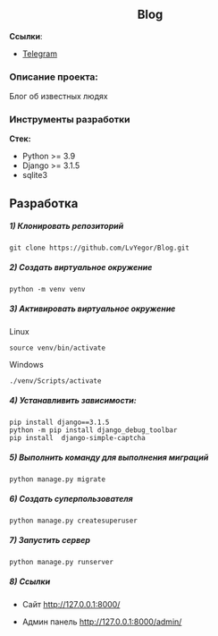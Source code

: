 <h2 align="center">Blog</h2>


**Ссылки**:
- [Telegram](https://t.me/lavashalk)

### Описание проекта:
Блог об известных людях

### Инструменты разработки

**Стек:**
- Python >= 3.9
- Django >= 3.1.5
- sqlite3

## Разработка

##### 1) Клонировать репозиторий

    git clone https://github.com/LvYegor/Blog.git

##### 2) Создать виртуальное окружение

    python -m venv venv
    
##### 3) Активировать виртуальное окружение
    
Linux

    source venv/bin/activate
    
Windows

    ./venv/Scripts/activate

##### 4) Устанавливить зависимости:

    pip install django==3.1.5
    python -m pip install django_debug_toolbar
    pip install  django-simple-captcha

##### 5) Выполнить команду для выполнения миграций

    python manage.py migrate
    
##### 6) Создать суперпользователя

    python manage.py createsuperuser
    
##### 7) Запустить сервер

    python manage.py runserver

##### 8) Ссылки

- Сайт http://127.0.0.1:8000/

- Админ панель http://127.0.0.1:8000/admin/





